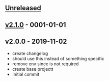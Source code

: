 <a name="unreleased"></a>
## [Unreleased]



<a name="v2.1.0"></a>
## [v2.1.0] - 0001-01-01



<a name="v2.0.0"></a>
## v2.0.0 - 2019-11-02

- create changelog
- should use this instead of something specific
- remove env since is not required
- create base projectt
- Initial commit


[Unreleased]: https://github.com/terraform-module/terraform-aws-kms.git/compare/v2.1.0...HEAD
[v2.1.0]: https://github.com/terraform-module/terraform-aws-kms.git/compare/v2.0.0...v2.1.0
